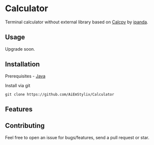 # Calculator

Terminal calculator without external library based on [Calcpy](https://github.com/idanpa/calcpy) by [ipanda](https://github.com/idanpa).

## Usage

Upgrade soon.

## Installation
Prerequisites - [Java](https://www.oracle.com/java/technologies/downloads//)

Install via git
```
git clone https://github.com/AiEmStylix/Calculator
```


## Features

## Contributing
Feel free to open an issue for bugs/features,  send a pull request  or star.